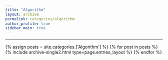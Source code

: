 ```yaml
---
title: "Algorithm"
layout: archive
permalink: categories/algorithm
author_profile: true
sidebar_main: true
---
```


<!-- 공백이 포함되어 있는 카테고리 이름의 경우 site.categories['a b c'] 이런식으로! -->

***

{% assign posts = site.categories.['Algorithm'] %}
{% for post in posts %} {% include archive-single2.html type=page.entries_layout %} {% endfor %}

